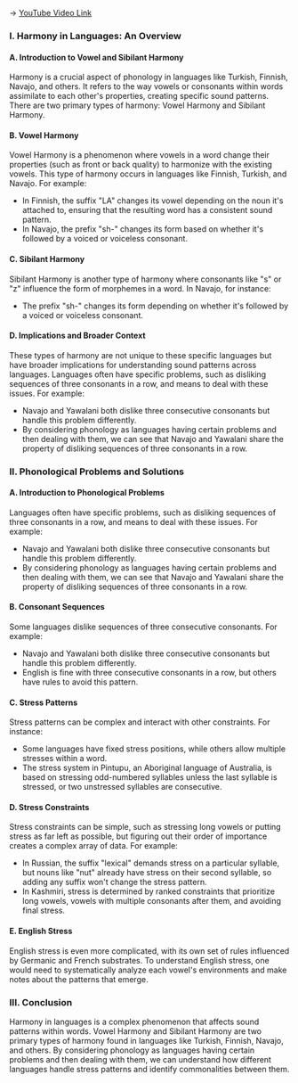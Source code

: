 -> [YouTube Video Link](https://www.youtube.com/watch?v=qb1U3_Q-7o8&list=PLUl4u3cNGP63BZGNOqrF2qf_yxOjuG35j&index=8&pp=iAQB)

### I. Harmony in Languages: An Overview
#### A. Introduction to Vowel and Sibilant Harmony

Harmony is a crucial aspect of phonology in languages like Turkish, Finnish, Navajo, and others. It refers to the way vowels or consonants within words assimilate to each other's properties, creating specific sound patterns. There are two primary types of harmony: Vowel Harmony and Sibilant Harmony.

#### B. Vowel Harmony

Vowel Harmony is a phenomenon where vowels in a word change their properties (such as front or back quality) to harmonize with the existing vowels. This type of harmony occurs in languages like Finnish, Turkish, and Navajo. For example:

*   In Finnish, the suffix "LA" changes its vowel depending on the noun it's attached to, ensuring that the resulting word has a consistent sound pattern.
*   In Navajo, the prefix "sh-" changes its form based on whether it's followed by a voiced or voiceless consonant.

#### C. Sibilant Harmony

Sibilant Harmony is another type of harmony where consonants like "s" or "z" influence the form of morphemes in a word. In Navajo, for instance:

*   The prefix "sh-" changes its form depending on whether it's followed by a voiced or voiceless consonant.

#### D. Implications and Broader Context

These types of harmony are not unique to these specific languages but have broader implications for understanding sound patterns across languages. Languages often have specific problems, such as disliking sequences of three consonants in a row, and means to deal with these issues. For example:

*   Navajo and Yawalani both dislike three consecutive consonants but handle this problem differently.
*   By considering phonology as languages having certain problems and then dealing with them, we can see that Navajo and Yawalani share the property of disliking sequences of three consonants in a row.

### II. Phonological Problems and Solutions
#### A. Introduction to Phonological Problems

Languages often have specific problems, such as disliking sequences of three consonants in a row, and means to deal with these issues. For example:

*   Navajo and Yawalani both dislike three consecutive consonants but handle this problem differently.
*   By considering phonology as languages having certain problems and then dealing with them, we can see that Navajo and Yawalani share the property of disliking sequences of three consonants in a row.

#### B. Consonant Sequences

Some languages dislike sequences of three consecutive consonants. For example:

*   Navajo and Yawalani both dislike three consecutive consonants but handle this problem differently.
*   English is fine with three consecutive consonants in a row, but others have rules to avoid this pattern.

#### C. Stress Patterns

Stress patterns can be complex and interact with other constraints. For instance:

*   Some languages have fixed stress positions, while others allow multiple stresses within a word.
*   The stress system in Pintupu, an Aboriginal language of Australia, is based on stressing odd-numbered syllables unless the last syllable is stressed, or two unstressed syllables are consecutive.

#### D. Stress Constraints

Stress constraints can be simple, such as stressing long vowels or putting stress as far left as possible, but figuring out their order of importance creates a complex array of data. For example:

*   In Russian, the suffix "lexical" demands stress on a particular syllable, but nouns like "nut" already have stress on their second syllable, so adding any suffix won't change the stress pattern.
*   In Kashmiri, stress is determined by ranked constraints that prioritize long vowels, vowels with multiple consonants after them, and avoiding final stress.

#### E. English Stress

English stress is even more complicated, with its own set of rules influenced by Germanic and French substrates. To understand English stress, one would need to systematically analyze each vowel's environments and make notes about the patterns that emerge.

### III. Conclusion
Harmony in languages is a complex phenomenon that affects sound patterns within words. Vowel Harmony and Sibilant Harmony are two primary types of harmony found in languages like Turkish, Finnish, Navajo, and others. By considering phonology as languages having certain problems and then dealing with them, we can understand how different languages handle stress patterns and identify commonalities between them.
